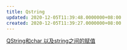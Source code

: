 ```yaml
---
title: Qstring
updated: 2020-12-05T11:39:48.0000000+08:00
created: 2020-12-05T11:39:27.0000000+08:00
---
```


[QString和char 以及string之间的赋值](https://blog.csdn.net/woxiaozhi/article/details/6175806)
